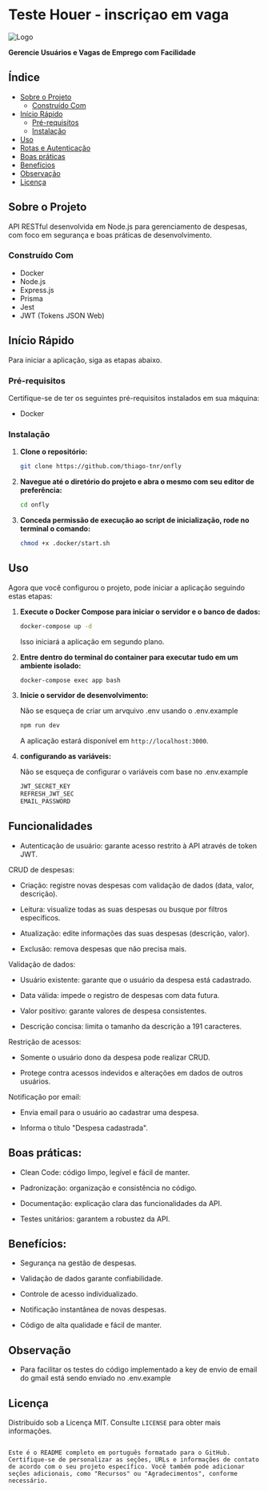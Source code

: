 # Teste Houer - inscriçao em vaga

![Logo](logo.png)

**Gerencie Usuários e Vagas de Emprego com Facilidade**

## Índice

- [Sobre o Projeto](#sobre-o-projeto)
  - [Construído Com](#construído-com)
- [Início Rápido](#início-rápido)
  - [Pré-requisitos](#pré-requisitos)
  - [Instalação](#instalação)
- [Uso](#uso)
- [Rotas e Autenticação](#rotas-e-autenticação)
- [Boas práticas](#boas-práticas)
- [Benefícios](#benefícios)
- [Observação](#observação)
- [Licença](#licença)

## Sobre o Projeto

API RESTful desenvolvida em Node.js para gerenciamento de despesas, com foco em segurança e boas práticas de desenvolvimento.

### Construído Com

- Docker
- Node.js
- Express.js
- Prisma
- Jest
- JWT (Tokens JSON Web)

## Início Rápido

Para iniciar a aplicação, siga as etapas abaixo.

### Pré-requisitos

Certifique-se de ter os seguintes pré-requisitos instalados em sua máquina:

- Docker

### Instalação

1. **Clone o repositório:**

   ```bash
   git clone https://github.com/thiago-tnr/onfly
      ```

2. **Navegue até o diretório do projeto e abra o mesmo com seu editor de preferência:**

   ```bash
   cd onfly
   ```

3. **Conceda permissão de execução ao script de inicialização, rode no terminal o comando:**

   ```bash
   chmod +x .docker/start.sh
   ```
## Uso

Agora que você configurou o projeto, pode iniciar a aplicação seguindo estas etapas:

1. **Execute o Docker Compose para iniciar o servidor e o banco de dados:**

   ```bash
   docker-compose up -d
   ```

   Isso iniciará a aplicação em segundo plano.

2. **Entre dentro do terminal do container para executar tudo em um ambiente isolado:**

   ```bash
   docker-compose exec app bash
   ```

3. **Inicie o servidor de desenvolvimento:**

   Não se esqueça de criar um arvquivo .env usando o .env.example

   ```bash
   npm run dev
   ```

   A aplicação estará disponível em `http://localhost:3000`.

4. **configurando as variáveis:**

   Não se esqueça de configurar o variáveis com base no .env.example

   ```bash
   JWT_SECRET_KEY
   REFRESH_JWT_SEC
   EMAIL_PASSWORD
   ```
## Funcionalidades


- Autenticação de usuário: garante acesso restrito à API através de token JWT.

CRUD de despesas:

- Criação: registre novas despesas com validação de dados (data, valor, descrição).

- Leitura: visualize todas as suas despesas ou busque por filtros específicos.

- Atualização: edite informações das suas despesas (descrição, valor).

- Exclusão: remova despesas que não precisa mais.

Validação de dados:

- Usuário existente: garante que o usuário da despesa está cadastrado.

- Data válida: impede o registro de despesas com data futura.

- Valor positivo: garante valores de despesa consistentes.

- Descrição concisa: limita o tamanho da descrição a 191 caracteres.

Restrição de acessos:

- Somente o usuário dono da despesa pode realizar CRUD.

- Protege contra acessos indevidos e alterações em dados de outros usuários.

Notificação por email:

- Envia email para o usuário ao cadastrar uma despesa.

- Informa o título "Despesa cadastrada".

## Boas práticas:


- Clean Code: código limpo, legível e fácil de manter.

- Padronização: organização e consistência no código.

- Documentação: explicação clara das funcionalidades da API.

- Testes unitários: garantem a robustez da API.

## Benefícios:


- Segurança na gestão de despesas.

- Validação de dados garante confiabilidade.

- Controle de acesso individualizado.

- Notificação instantânea de novas despesas.

- Código de alta qualidade e fácil de manter.

## Observação

- Para facilitar os testes do código implementado a key de envio de email do gmail está sendo enviado no .env.example

## Licença

Distribuído sob a Licença MIT. Consulte `LICENSE` para obter mais informações.

```

Este é o README completo em português formatado para o GitHub. Certifique-se de personalizar as seções, URLs e informações de contato de acordo com o seu projeto específico. Você também pode adicionar seções adicionais, como "Recursos" ou "Agradecimentos", conforme necessário.
